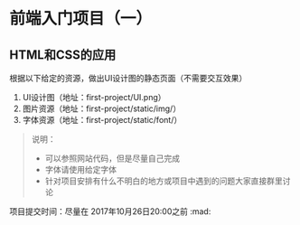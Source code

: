 # 前端入门项目（一）



## HTML和CSS的应用



根据以下给定的资源，做出UI设计图的静态页面（不需要交互效果）

1. UI设计图（地址：first-project/UI.png）
2. 图片资源（地址：first-project/static/img/）
3. 字体资源（地址：first-project/static/font/）



> 说明：
>
> - 可以参照网站代码，但是尽量自己完成
> - 字体请使用给定字体
> - 针对项目安排有什么不明白的地方或项目中遇到的问题大家直接群里讨论



项目提交时间：尽量在 2017年10月26日20:00之前 :mad:

